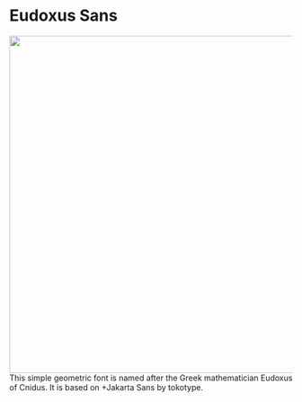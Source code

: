 # Eudoxus Sans

<img src="https://github.com/stijndevries/Eudoxus-Sans/blob/main/images/Eudoxus-of-Cnidus-Social-image.webp?raw=true" width="600">
This simple geometric font is named after the Greek mathematician Eudoxus of Cnidus. It is based on +Jakarta Sans by tokotype.
